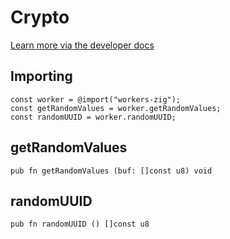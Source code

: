# Crypto

[Learn more via the developer docs](https://developers.cloudflare.com/workers/runtime-apis/web-crypto/)

## Importing

```zig
const worker = @import("workers-zig");
const getRandomValues = worker.getRandomValues;
const randomUUID = worker.randomUUID;
```

## getRandomValues
```zig
pub fn getRandomValues (buf: []const u8) void
```

## randomUUID
```zig
pub fn randomUUID () []const u8
```
